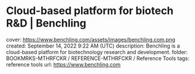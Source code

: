 # Cloud-based platform for biotech R&D | Benchling

cover: https://www.benchling.com/assets/images/benchling.com.png
created: September 14, 2022 9:22 AM (UTC)
description: Benchling is a cloud-based platform for biotechnology research and development.
folder: BOOKMRKS-MTHRFCKR / REFERENCE-MTHRFCKR / Reference Tools
tags: reference tools
url: https://www.benchling.com